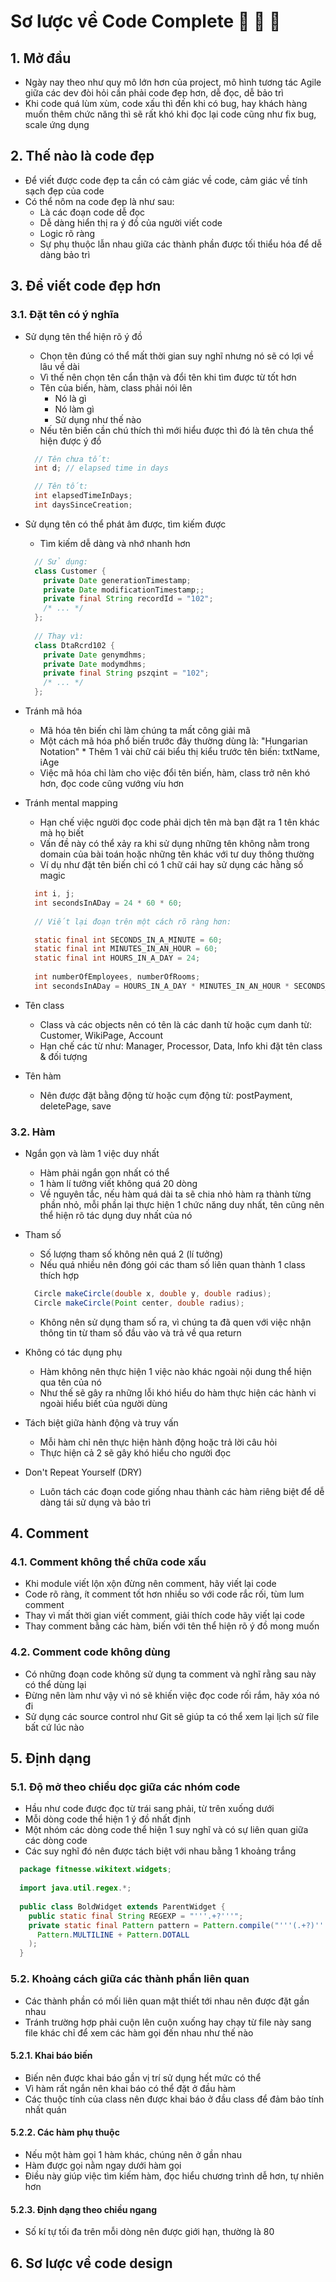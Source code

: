 # Sơ lược về Code Complete :rocket: :green_book: :memo:

## 1. Mở đầu
  + Ngày nay theo như quy mô lớn hơn của project, mô hình tương tác Agile giữa các dev đòi hỏi cần phải code đẹp hơn, dễ đọc, dễ bảo trì
  + Khi code quá lùm xùm, code xấu thì đến khi có bug, hay khách hàng muốn thêm chức năng thì sẽ rất khó khi đọc lại code cũng như fix bug, scale ứng dụng

## 2. Thế nào là code đẹp
  + Để viết được code đẹp ta cần có cảm giác về code, cảm giác về tính sạch đẹp của code
  + Có thể nôm na code đẹp là như sau:
    - Là các đoạn code dễ đọc
    - Dễ dàng hiển thị ra ý đồ của người viết code
    - Logic rõ ràng
    - Sự phụ thuộc lẫn nhau giữa các thành phần được tối thiểu hóa để dễ dàng bảo trì

## 3. Để viết code đẹp hơn

### 3.1. Đặt tên có ý nghĩa
  + Sử dụng tên thể hiện rõ ý đồ
    - Chọn tên đúng có thể mất thời gian suy nghĩ nhưng nó sẽ có lợi về lâu về dài
    - Vì thế nên chọn tên cẩn thận và đổi tên khi tìm được từ tốt hơn
    - Tên của biến, hàm, class phải nói lên
      * Nó là gì
      * Nó làm gì
      * Sử dụng như thế nào
    - Nếu tên biến cần chú thích thì mới hiểu được thì đó là tên chưa thể hiện được ý đồ

    ```java
      // Tên chưa tốt:
      int d; // elapsed time in days

      // Tên tốt:
      int elapsedTimeInDays;
      int daysSinceCreation;
    ```
  + Sử dụng tên có thể phát âm được, tìm kiếm được
    - Tìm kiếm dễ dàng và nhớ nhanh hơn

    ```java
      // Sử dụng:
      class Customer {
        private Date generationTimestamp;
        private Date modificationTimestamp;;
        private final String recordId = "102";
        /* ... */
      };
      
      // Thay vì:
      class DtaRcrd102 {
        private Date genymdhms;
        private Date modymdhms;
        private final String pszqint = "102";
        /* ... */
      };
    ```
  + Tránh mã hóa
    - Mã hóa tên biến chỉ làm chúng ta mất công giải mã
    - Một cách mã hóa phổ biến trước đây thường dùng là: "Hungarian Notation"
			* Thêm 1 vài chữ cái biểu thị kiểu trước tên biến: txtName, iAge
    - Việc mã hóa chỉ làm cho việc đổi tên biến, hàm, class trở nên khó hơn, đọc code cũng vướng víu hơn
  + Tránh mental mapping
    - Hạn chế việc người đọc code phải dịch tên mà bạn đặt ra 1 tên khác mà họ biết
    - Vấn đề này có thể xảy ra khi sử dụng những tên không nằm trong domain của bài toán hoặc những tên khác với tư duy thông thường
    - Ví dụ như đặt tên biến chỉ có 1 chữ cái hay sử dụng các hằng số magic

    ```java
      int i, j;
      int secondsInADay = 24 * 60 * 60;
			
      // Viết lại đoạn trên một cách rõ ràng hơn:

      static final int SECONDS_IN_A_MINUTE = 60;
      static final int MINUTES_IN_AN_HOUR = 60;
      static final int HOURS_IN_A_DAY = 24;
      
      int numberOfEmployees, numberOfRooms;
      int secondsInADay = HOURS_IN_A_DAY * MINUTES_IN_AN_HOUR * SECONDS_IN_A_MINUTE;
    ```
  + Tên class
    - Class và các objects nên có tên là các danh từ hoặc cụm danh từ: Customer, WikiPage, Account
    - Hạn chế các từ như: Manager, Processor, Data, Info khi đặt tên class & đối tượng
  + Tên hàm
    - Nên được đặt bằng động từ hoặc cụm động từ: postPayment, deletePage, save

### 3.2. Hàm
  + Ngắn gọn và làm 1 việc duy nhất
    - Hàm phải ngắn gọn nhất có thể
    - 1 hàm lí tưởng viết không quá 20 dòng
    - Về nguyên tắc, nếu hàm quá dài ta sẽ chia nhỏ hàm ra thành từng phần nhỏ, mỗi phần lại thực hiện 1 chức năng duy nhất, tên cũng nên thể hiện rõ tác dụng duy nhất của nó
  + Tham số
    - Số lượng tham số không nên quá 2 (lí tưởng)
    - Nếu quá nhiều nên đóng gói các tham số liên quan thành 1 class thích hợp

    ```java
      Circle makeCircle(double x, double y, double radius);
      Circle makeCircle(Point center, double radius);
    ```
    - Không nên sử dụng tham số ra, vì chúng ta đã quen với việc nhận thông tin từ tham số đầu vào và trả về qua return
  + Không có tác dụng phụ
    - Hàm không nên thực hiện 1 việc nào khác ngoài nội dung thể hiện qua tên của nó
    - Như thế sẽ gây ra những lỗi khó hiểu do hàm thực hiện các hành vi ngoài hiểu biết của người dùng
  + Tách biệt giữa hành động và truy vấn
    - Mỗi hàm chỉ nên thực hiện hành động hoặc trả lời câu hỏi
    - Thực hiện cả 2 sẽ gây khó hiểu cho người đọc
  + Don't Repeat Yourself (DRY)
    - Luôn tách các đoạn code giống nhau thành các hàm riêng biệt để dễ dàng tái sử dụng và bảo trì

## 4. Comment

### 4.1. Comment không thể chữa code xấu
  + Khi module viết lộn xộn đừng nên comment, hãy viết lại code
  + Code rõ ràng, ít comment tốt hơn nhiều so với code rắc rối, tùm lum comment
  + Thay vì mất thời gian viết comment, giải thích code hãy viết lại code
  + Thay comment bằng các hàm, biến với tên thể hiện rõ ý đồ mong muốn

### 4.2. Comment code không dùng
  + Có những đoạn code không sử dụng ta comment và nghĩ rằng sau này có thể dùng lại
  + Đừng nên làm như vậy vì nó sẽ khiến việc đọc code rối rắm, hãy xóa nó đi
  + Sử dụng các source control như Git sẽ giúp ta có thể xem lại lịch sử file bất cứ lúc nào

## 5. Định dạng

### 5.1. Độ mở theo chiều dọc giữa các nhóm code
  + Hầu như code được đọc từ trái sang phải, từ trên xuống dưới
  + Mỗi dòng code thể hiện 1 ý đồ nhất định
  + Một nhóm các dòng code thể hiện 1 suy nghĩ và có sự liên quan giữa các dòng code
  + Các suy nghĩ đó nên được tách biệt với nhau bằng 1 khoảng trắng

  ```java
    package fitnesse.wikitext.widgets;
    
    import java.util.regex.*;
    
    public class BoldWidget extends ParentWidget {
      public static final String REGEXP = "'''.+?'''";
      private static final Pattern pattern = Pattern.compile("'''(.+?)'''",
        Pattern.MULTILINE + Pattern.DOTALL
      );
    }
  ```
### 5.2. Khoảng cách giữa các thành phần liên quan
  + Các thành phần có mối liên quan mật thiết tới nhau nên được đặt gần nhau
  + Tránh trường hợp phải cuộn lên cuộn xuống hay chạy từ file này sang file khác chỉ để xem các hàm gọi đến nhau như thế nào

#### 5.2.1. Khai báo biến
  + Biến nên được khai báo gần vị trí sử dụng hết mức có thể
  + Vì hàm rất ngắn nên khai báo có thể đặt ở đầu hàm
  + Các thuộc tính của class nên được khai báo ở đầu class để đảm bảo tính nhất quán

#### 5.2.2. Các hàm phụ thuộc
  + Nếu một hàm gọi 1 hàm khác, chúng nên ở gần nhau
  + Hàm được gọi nằm ngay dưới hàm gọi
  + Điều này giúp việc tìm kiếm hàm, đọc hiểu chương trình dễ hơn, tự nhiên hơn

#### 5.2.3. Định dạng theo chiều ngang
  + Số kí tự tối đa trên mỗi dòng nên được giới hạn, thường là 80

## 6. Sơ lược về code design
